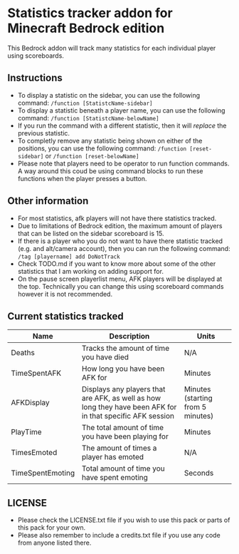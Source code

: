 # Statistics tracker addon for Minecraft Bedrock edition
This Bedrock addon will track many statistics for each individual player using scoreboards.

## Instructions
- To display a statistic on the sidebar, you can use the following command: ``/function [StatistcName-sidebar]``
- To display a statistic beneath a player name, you can use the following command: ``/function [StatistcName-belowName]``
- If you run the command with a different statistic, then it will <i>replace</i> the previous statistic.
- To completly remove any statistic being shown on either of the positions, you can use the following command: ``/function [reset-sidebar]`` or ``/function [reset-belowName]``
- Please note that players need to be operator to run function commands. A way around this coud be using command blocks to run these functions when the player presses a button.

## Other information
- For most statistics, afk players will not have there statistics tracked.
- Due to limitations of Bedrock edition, the maximum amount of players that can be listed on the sidebar scoreboard is 15.
- If there is a player who you do not want to have there statistic tracked (e.g. and alt/camera account), then you can run the following command:
``/tag [playername] add DoNotTrack``
- Check TODO.md if you want to know more about some of the other statistics that I am working on adding support for.
- On the pause screen playerlist menu, AFK players will be displayed at the top. Technically you can change this using scoreboard commands however it is not recommended.

## Current statistics tracked
| Name      | Description | Units |
| ----------- | ----------- | ----------- |
| Deaths      | Tracks the amount of time you have died | N/A |
| TimeSpentAFK | How long you have been AFK for | Minutes |
| AFKDisplay | Displays any players that are AFK, as well as how long they have been AFK for in that specific AFK session | Minutes (starting from 5 minutes) |
| PlayTime | The total amount of time you have been playing for | Minutes |
| TimesEmoted | The amount of times a player has emoted | N/A |
| TimeSpentEmoting | Total amount of time you have spent emoting | Seconds |

## LICENSE
- Please check the LICENSE.txt file if you wish to use this pack or parts of this pack for your own.
- Please also remember to include a credits.txt file if you use any code from anyone listed there.
